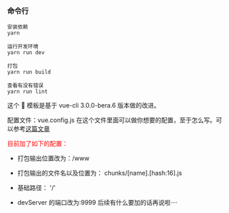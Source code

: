 ### 命令行

```
安装依赖
yarn

运行开发环境
yarn run dev

打包
yarn run build

查看有没有错误
yarn run lint
```

这个  模板是基于 vue-cli 3.0.0-bera.6 版本做的改进。

配置文件：vue.config.js
在这个文件里面可以做你想要的配置，至于怎么写。可以参考[这篇文章](https://www.uis.cc/2018/02/27/New-features-of-vue-cli-3-speed/)

<font color="red">目前加了如下的配置：</font>

* 打包输出位置改为：/www

* 打包输出的文件名以及位置为： chunks/[name].[hash:16].js
* 基础路径： '/'
* devServer 的端口改为:9999
  后续有什么要加的话再说啦····

